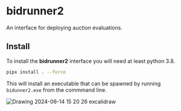 # bidrunner2 

An interface for deploying auction evaluations.

## Install

To install the **bidrunner2** interface you will need at least python 3.8. 

```bash
pipx install . --force 
```

This will install an executable that can be spawned by running `bidunner2.exe` from the commmand line.

![Drawing 2024-06-14 15 20 26 excalidraw](https://github.com/FlowWest/bidrunner2/assets/10622214/018cf571-9655-4b50-8266-a1d6459b58a0)
